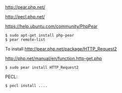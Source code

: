 http://pear.php.net/

http://pecl.php.net/

https://help.ubuntu.com/community/PhpPear

```
$ sudo apt-get install php-pear
$ pear remote-list
```
To install http://pear.php.net/package/HTTP_Request2

http://php.net/manual/en/function.http-get.php

``` 
$ sudo pear install HTTP_Request2
```

PECL:
```
$ pecl install ....
```

